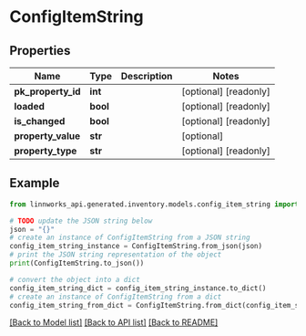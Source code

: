 # ConfigItemString


## Properties

Name | Type | Description | Notes
------------ | ------------- | ------------- | -------------
**pk_property_id** | **int** |  | [optional] [readonly] 
**loaded** | **bool** |  | [optional] [readonly] 
**is_changed** | **bool** |  | [optional] [readonly] 
**property_value** | **str** |  | [optional] 
**property_type** | **str** |  | [optional] [readonly] 

## Example

```python
from linnworks_api.generated.inventory.models.config_item_string import ConfigItemString

# TODO update the JSON string below
json = "{}"
# create an instance of ConfigItemString from a JSON string
config_item_string_instance = ConfigItemString.from_json(json)
# print the JSON string representation of the object
print(ConfigItemString.to_json())

# convert the object into a dict
config_item_string_dict = config_item_string_instance.to_dict()
# create an instance of ConfigItemString from a dict
config_item_string_from_dict = ConfigItemString.from_dict(config_item_string_dict)
```
[[Back to Model list]](../README.md#documentation-for-models) [[Back to API list]](../README.md#documentation-for-api-endpoints) [[Back to README]](../README.md)


